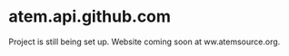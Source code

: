 atem.api.github.com
===================

Project is still being set up. Website coming soon at ww.atemsource.org.
